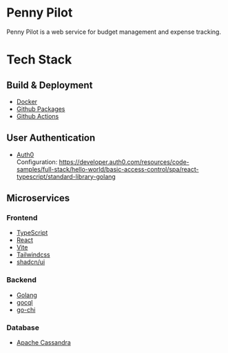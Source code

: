 # Penny Pilot

Penny Pilot is a web service for budget management and expense tracking.  

# Tech Stack

## Build & Deployment
- [Docker](https://www.docker.com/)
- [Github Packages](https://ghcr.io)
- [Github Actions](https://github.com/features/actions)

## User Authentication
- [Auth0](https://auth0.com/)  
Configuration: https://developer.auth0.com/resources/code-samples/full-stack/hello-world/basic-access-control/spa/react-typescript/standard-library-golang  

## Microservices

### Frontend
- [TypeScript](https://www.typescriptlang.org/)
- [React](https://react.dev/)
- [Vite](https://vite.dev/guide/)
- [Tailwindcss](https://tailwindcss.com/docs/installation)
- [shadcn/ui](https://ui.shadcn.com/docs/installation/vite)

### Backend
- [Golang](https://go.dev/)
- [gocql](https://pkg.go.dev/github.com/gocql/gocql)
- [go-chi](https://go-chi.io/#/)

### Database 
- [Apache Cassandra](https://cassandra.apache.org/)
